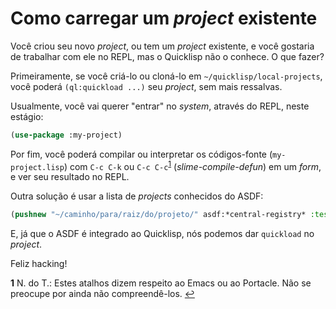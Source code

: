 # Como carregar um *project* existente

Você criou seu novo *project*, ou tem um *project* existente, e você gostaria de trabalhar com
ele no REPL, mas o Quicklisp não o conhece. O que fazer?

Primeiramente, se você criá-lo ou cloná-lo em `~/quicklisp/local-projects`, você poderá
`(ql:quickload ...)` seu *project*, sem mais ressalvas.

Usualmente, você vai querer "entrar" no *system*, através do REPL, neste estágio:

~~~lisp
(use-package :my-project)
~~~

Por fim, você poderá compilar ou interpretar os códigos-fonte (`my-project.lisp`) com
`C-c C-k` ou `C-c C-c`<sup id="a1">[1](#f1)</sup> (*slime-compile-defun*) em um *form*,
e ver seu resultado no REPL.

Outra solução é usar a lista de *projects* conhecidos do ASDF:

~~~lisp
(pushnew "~/caminho/para/raiz/do/projeto/" asdf:*central-registry* :test #'equal)
~~~

E, já que o ASDF é integrado ao Quicklisp, nós podemos dar `quickload` no *project*.


Feliz hacking!


<b id="f1">1</b> N. do T.: Estes atalhos dizem respeito ao Emacs ou ao Portacle.
Não se preocupe por ainda não compreendê-los. [↩](#a1)
